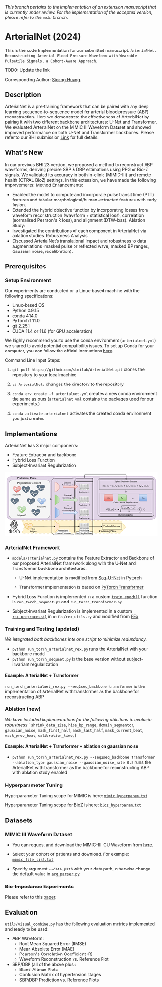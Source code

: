 _This branch pertains to the implementation of an extension manuscript that is currently under review. For the implementation of the accepted version, please refer to the `main` branch._

# ArterialNet (2024)
This is the code Implementation for our submitted manuscript: `ArterialNet: Reconstructing Arterial Blood Pressure Waveform with Wearable Pulsatile Signals, a Cohort-Aware Approach`.

<!-- [Link](https://doi.org/10.1109/BHI58575.2023.10313518) to publication. --> TODO: Update the link

Corresponding Author: [Sicong Huang](mailto:siconghuang@tamu.edu).

## Description

ArterialNet is a pre-training framework that can be paired with any deep learning sequence-to-sequence model for arterial blood pressure (ABP) reconstruction. Here we demonstrate the effectiveness of ArterialNet by pairing it with two different backbone architectures: U-Net and Transformer. We evaluated ArterialNet on the MIMIC III Waveform Dataset and showed improved performance on both U-Net and Transformer backbones. Please refer to our BHI submission [Link](https://doi.org/10.1109/BHI58575.2023.10313518) for full details. 

## __What's New__
In our previous BHI'23 version, we proposed a method to reconstruct ABP waveforms, deriving precise SBP & DBP estimations using PPG or Bio-Z signals. We validated its accuracy in both in-clinic (MIMIC-III) and remote health (CTRAL BioZ) settings.
In this extension, we have made the following improvements:
Method Enhancements:
- Enabled the model to compute and incorporate pulse transit time (PTT) features and tabular morphological/human-extracted features with early fusion.
- Extended the hybrid objective function by incorporating losses from waveform reconstruction (waveform + statistical loss), correlation (normalized Pearson's R loss), and alignment (DTW-loss).
Ablation Study:
- Investigated the contributions of each component in ArterialNet via ablation studies.
Robustness Analysis:
- Discussed ArterialNet’s translational impact and robustness to data augmentations (masked pulse or reflected wave, masked BP ranges, Gaussian noise, recalibration).

## Prerequisites

### Setup Environment
Our experiments are conducted on a Linux-based machine with the following specifications:

* Linux-based OS 
* Python 3.9.15
* conda 4.14.0
* PyTorch 1.11.0
* git 2.25.1
* CUDA 11.4 or 11.6 (for GPU acceleration)


We highly recommend you to use the conda environment (`arterialnet.yml`) we shared to avoid potential compatibility issues. To set up Conda for your computer, you can follow the official instructions [here](https://conda.io/projects/conda/en/latest/user-guide/install/index.html).


Command Line Input Steps: 

1. `git pull https://github.com/stmilab/ArterialNet.git` clones the repository to your local machine

2. `cd ArterialNet/` changes the directory to the repository

3. `conda env create -f arterialnet.yml` creates a new conda environment the same as ours (`arterialnet.yml` contains the packages used for our experiments.)

4. `conda activate arterialnet` activates the created conda environment you just created

## Implementations
ArterialNet has 3 major components:
* Feature Extractor and backbone
* Hybrid Loss Function
* Subject-Invariant Regularization

![Visual of ArterialNet Framework](figures/arterialnet24-central-fig.png)

### ArterialNet Framework

* `models/arterialnet.py` contains the Feature Extractor and Backbone of our proposed ArterialNet framework along with the U-Net and Transformer backbone architectures.
    * U-Net implementation is modified from [Seq-U-Net](https://github.com/f90/Seq-U-Net) in Pytorch
    
    * Transformer implementation is based on [PyTorch Transformer](https://pytorch.org/docs/stable/generated/torch.nn.Transformer.html)
* Hybrid Loss Function is implemented in a custom [`train_epoch()`](https://github.com/stmilab/ArterialNet/blob/main/run_torch_sequnet.py#L55) function in `run_torch_sequnet.py` and `run_torch_transformer.py`

* Subject-Invariant Regularization is implemented in a custom [`rex_preprocess()`](https://github.com/stmilab/ArterialNet/blob/main/utils/rex_utils.py#L18) in `utils/rex_utils.py` and modified from [REx](https://github.com/capybaralet/REx_code_release)

### Training and Testing (__updated__)
_We integrated both backbones into one script to minimize redundancy._
* `python run_torch_arterialnet_rex.py` runs the ArterialNet with your backbone model 
* `python run_torch_sequnet.py` is the base version without subject-invariant regularization 

#### Example: ArterialNet + Transformer
`run_torch_arterialnet_rex.py --seq2seq_backbone transformer` is the implementation of ArterialNet with transformer as the backbone for reconstructing ABP

### Ablation (__new__)
_We have included implementations for the following ablations to evaluate robustness_
[
    `shrink_data_size`,
    `hide_bp_range`,
    `domain_segmentor`,
    `gaussian_noise`,
    `mask_first_half`,
    `mask_last_half`,
    `mask_current_beat`,
    `mask_prev_beat`,
    `calibration_time`,
]
#### Example: ArterialNet + Transformer + ablation on gaussian noise

* `python run_torch_arterialnet_rex.py --seq2seq_backbone transformer --ablation_type gaussian_noise --gaussian_noise_rate 0.5` runs the ArterialNet with transformer as the backbone for reconstructing ABP with ablation study enabled

### Hyperparameter Tuning

Hyperparameter Tuning scope for MIMIC is here: [`mimic_hyperparam.txt`](exp_setup/mimic_hyperparam.txt)

Hyperparameter Tuning scope for BioZ is here: [`bioz_hyperparam.txt`](exp_setup/bioz_hyperparam.txt)
## Datasets

### MIMIC III Waveform Dataset


* You can request and download the MIMIC-III ICU Waveform from [here](https://physionet.org/content/mimiciii/1.4/).

* Select your cohort of patients and download. For example:  [`mimic_file_list.txt`](utils/mimic_file_list.txt)

* Specify argument `--data_path` with your data path, otherwise change the default value in [`arg_parser.py`](https://github.com/stmilab/ArterialNet/blob/main/utils/arg_parser.py#L59)


### Bio-Impedance Experiments 

Please refer to this [paper](https://ieeexplore.ieee.org/document/8863984). 

## Evaluation

`utils/visual_combine.py` has the following evaluation metrics implemented and ready to be used:

* ABP Waveform: 
    * Root Mean Squared Error (RMSE)
    * Mean Absolute Error (MAE)
    * Pearson's Correlation Coefficient (R)
    * Waveform Reconstruction vs. Reference Plot
* SBP/DBP (all of the above plus):
    * Bland-Altman Plots
    * Confusion Matrix of hypertension stages 
    * SBP/DBP Prediction vs. Reference Plots
